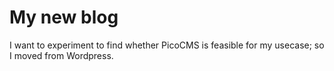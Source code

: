 # My new blog

I want to experiment to find whether PicoCMS is feasible for my usecase; so I moved from Wordpress. 
